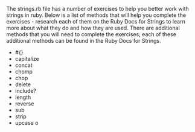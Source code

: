 The strings.rb file has a number of exercises to help you better work with strings in ruby.  Below is a list of methods that will help you complete the exercises - research each of them on the Ruby Docs for Strings to learn more about what they do and how they are used.  There are additional methods that you will need to complete the exercises; each of these additional methods can be found in the Ruby Docs for Strings.

* #{}
* capitalize
* concat
* chomp
* chop
* delete
* include?
* length
* reverse
* sub
* strip
* upcase
o
